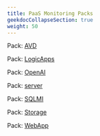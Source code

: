 ```yaml
---
title: PaaS Monitoring Packs
geekdocCollapseSection: true
weight: 50
---
```



Pack: [AVD](./AVD)

Pack: [LogicApps](./LogicApps)

Pack: [OpenAI](./OpenAI)

Pack: [server](./server)

Pack: [SQLMI](./SQLMI)

Pack: [Storage](./Storage)

Pack: [WebApp](./WebApp)

